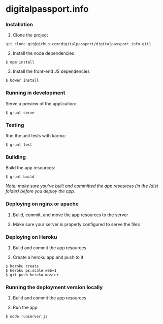 # digitalpassport.info

### Installation

1) Clone the project

```
git clone git@github.com:digitalpassport/digitalpassport.info.git1
```

2) Install the node dependencies

```
$ npm install
```

3) Install the front-end JS dependencies

```
$ bower install
```

### Running in development

Serve a preview of the application:

```
$ grunt serve
```

### Testing

Run the unit tests with karma:

```
$ grunt test
```

### Building

Build the app resources:

```
$ grunt build
```

*Note: make sure you've built and committed the app resources (in the /dist folder) before you deploy the app.*

### Deploying on nginx or apache

1) Build, commit, and move the app resources to the server

2) Make sure your server is properly configured to serve the files

### Deploying on Heroku

1) Build and commit the app resources

2) Create a heroku app and push to it
```
$ heroku create
$ heroku ps:scale web=1
$ git push heroku master
```

### Running the deployment version locally

1) Build and commit the app resources

2) Run the app

```
$ node runserver.js
```
